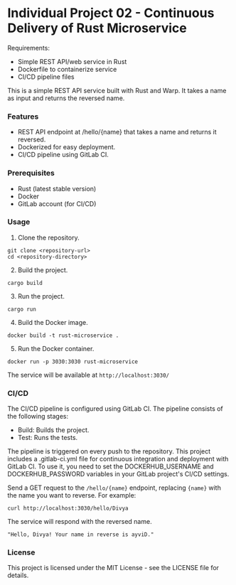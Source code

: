 # Individual Project 02 - Continuous Delivery of Rust Microservice

Requirements:

-   Simple REST API/web service in Rust
-   Dockerfile to containerize service
-   CI/CD pipeline files

This is a simple REST API service built with Rust and Warp. It takes a name as input and returns the reversed name.

### Features
-   REST API endpoint at /hello/{name} that takes a name and returns it reversed.
-   Dockerized for easy deployment.
-   CI/CD pipeline using GitLab CI.

### Prerequisites
-   Rust (latest stable version)
-   Docker
-   GitLab account (for CI/CD)

### Usage
1.  Clone the repository.

```
git clone <repository-url>
cd <repository-directory>
```

2.  Build the project.

```
cargo build
```

3.  Run the project.

```
cargo run
```

4.  Build the Docker image.

```
docker build -t rust-microservice .
```

5.  Run the Docker container.

```
docker run -p 3030:3030 rust-microservice
```

The service will be available at `http://localhost:3030/`

### CI/CD
The CI/CD pipeline is configured using GitLab CI. The pipeline consists of the following stages:
-   Build: Builds the project.
-   Test: Runs the tests.

The pipeline is triggered on every push to the repository. This project includes a .gitlab-ci.yml file for continuous integration and deployment with GitLab CI. To use it, you need to set the DOCKERHUB_USERNAME and DOCKERHUB_PASSWORD variables in your GitLab project's CI/CD settings.

Send a GET request to the `/hello/{name}` endpoint, replacing `{name}` with the name you want to reverse. For example:

```
curl http://localhost:3030/hello/Divya
```

The service will respond with the reversed name.

```
"Hello, Divya! Your name in reverse is ayviD."
```

### License
This project is licensed under the MIT License - see the LICENSE file for details.